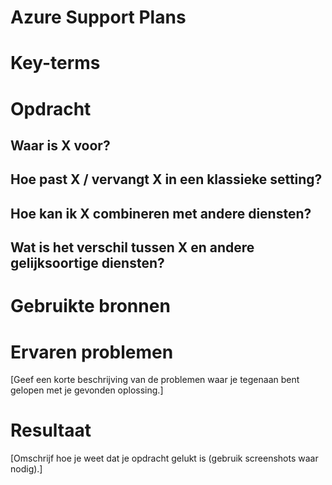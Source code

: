 # Azure Support Plans



# Key-terms



# Opdracht

## Waar is X voor?

## Hoe past X / vervangt X in een klassieke setting?

## Hoe kan ik X combineren met andere diensten?

## Wat is het verschil tussen X en andere gelijksoortige diensten?



# Gebruikte bronnen



# Ervaren problemen
[Geef een korte beschrijving van de problemen waar je tegenaan bent gelopen met je gevonden oplossing.]

# Resultaat
[Omschrijf hoe je weet dat je opdracht gelukt is (gebruik screenshots waar nodig).]
